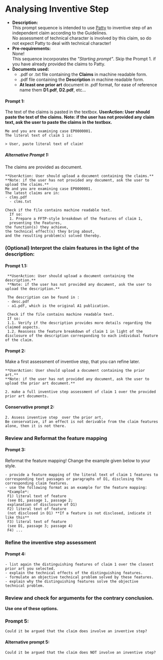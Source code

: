 # Analysing Inventive Step
- **Description:**  
This prompt sequence is intended to use [Patty](https://chatgpt.com/g/g-67eba45560b08191a2dc76c46d82b4d3-patty) to inventive step of an independent claim according to the Guidelines.  
No assessment of technical character is involved by this claim, so do not expect Patty to deal with technical character!
- **Pre-requirements:**  
None!  
This sequence incorporates the *"Starting prompt"*. Skip the Prompt 1. if you have already provided the claims to Patty.
- **Documents used:**
  - .pdf or .txt file containing the **Claims** in machine readable form.
  - .pdf file containing the **Description** in machine readable form.
  - **At least one prior art** document in .pdf format, for ease of reference name them **D1.pdf**, **D2.pdf**, etc... 


#### Prompt 1:  
The text of the claims is pasted in the textbox.
    **UserAction: User should paste the text of the claims.**
    **Note: if the user has not provided any claim text, ask the user to paste the claims in the textbox.**  

    Me and you are examining case EP0000001.  
    The literal text of claim 1 is:
    
    > User, paste literal text of claim!

##### Alternative Prompt 1:
The claims are provided as document.  

    **UserAction: User should upload a document containing the claims.**
    **Note: if the user has not provided any document, ask the user to upload the claims.**
    Me and you are examining case EP0000001. 
    The latest claims are in:
    - clms.pdf
	  - clms.txt
     
    Check if the file contains machine readable text. 
	  If so:
	  1. Prepare a FFTP-style breakdown of the features of claim 1,  
	  presenting the Features,  
    the function(s) they achieve,  
    the technical effect(s) they bring about,  
    and the resulting problem(s) solved thereby.

### (Optional) Interpret the claim features in the light of the description:  

#### Prompt 1.1:  
     **UserAction: User should upload a document containing the description.**  
	 **Note: if the user has not provided any document, ask the user to upload the description.**   
	 
	 The description can be found in :
	 - desc.pdf 
	 - a1.pdf, which is the original A1 publication.
	 
	 Check if the file contains machine readable text.  
     If so:  
	 1.1. Verify if the description provides more details regarding the claimed aspects.
	 1.2. Reassess the feature breakdown of claim 1 in light of the disclosure of the description corresponding to each individual feature of the claim.


#### Prompt 2: 
Make a first assessment of inventive step, that you can refine later.  

    **UserAction: User should upload a document containing the prior art.**  
    **Note: if the user has not provided any document, ask the user to upload the prior art document.**  
     
    2. make a full inventive step assessment of claim 1 over the provided prior art documents.

#### Conservative prompt 2:  
    2. Assess inventive step  over the prior art.  
	Be conservative, if an effect is not derivable from the claim features alone, then it is not there.

### Review and Reformat the feature mapping
#### Prompt 3:      
Reformat the feature mapping! Change the example given below to your style.

    - provide a feature mapping of the literal text of claim 1 features to corresponding text passages or paragraphs of D1, disclosing the corresponding claim features.
    - use the following format as an example for the feature mapping:
     *Example*:
     F1) literal text of feature
     (see D1, passage 1, passage 2;
     explanation of disclosure of D1)
     F2) literal text of feature
     (not disclosed in D1) **If a feature is not disclosed, indicate it like this**
     F3) literal text of feature
     (see D1, passage 3; passage 4)
     F4) ...

### Refine the inventive step assessment
#### Prompt 4:  
    - list again the distinguishing features of claim 1 over the closest prior art you selected.   
    - explain the technical effects of the distinguishing features.   
    - formulate an objective technical problem solved by these features.   
    - explain why the distinguishing features solve the objective technical problem.   

### Review and check for arguments for the contrary conclusion. 
**Use one of these options.**  
### Prompt 5:
    Could it be argued that the claim does involve an inventive step?

    
#### Alternative prompt 5:
    Could it be argued that the claim does NOT involve an inventive step?

